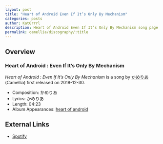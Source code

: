 ```yaml
---
layout: post
title: "Heart of Android Even If It’s Only By Mechanism"
categories: posts
author: KatGrrrl
description: Heart of Android Even If It’s Only By Mechanism song page
permalink: camellia/discography/:title
---
```


## Overview

### Heart of Android : Even If It’s Only By Mechanism

*Heart of Android : Even If It’s Only By Mechanism* is a song by [かめりあ](/camellia) (Camellia) first released on 2018-12-30.

* Composition: かめりあ
* Lyrics: かめりあ
* Length: 04:23
* Album Appearances: [heart of android](<{% link postsInclude/_posts/camellia/albums/heart-of-android/2023-12-21-heart-of-android.md %}>)

## External Links

* [Spotify](https://open.spotify.com/track/2gsYdFcQZaC3WpMbY4zk3N?si=317db8659c904d58)
